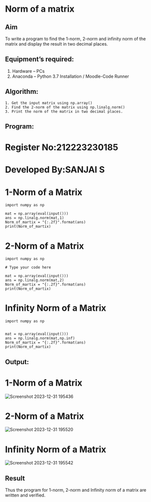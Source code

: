 # Norm of a matrix
## Aim
To write a program to find the 1-norm, 2-norm and infinity norm of the matrix and display the result in two decimal places.
## Equipment’s required:
1.	Hardware – PCs
2.	Anaconda – Python 3.7 Installation / Moodle-Code Runner
## Algorithm:
	1. Get the input matrix using np.array()   
    2. Find the 2-norm of the matrix using np.linalg.norm()
	3. Print the norm of the matrix in two decimal places.
## Program:
# Register No:212223230185
# Developed By:SANJAI S
# 1-Norm of a Matrix

~~~
import numpy as np

mat = np.array(eval(input()))
ans = np.linalg.norm(mat,1)
Norm_of_martix = "{:.2f}".format(ans)
print(Norm_of_martix)
~~~

# 2-Norm of a Matrix

~~~
import numpy as np

# Type your code here

mat = np.array(eval(input()))
ans = np.linalg.norm(mat,2)
Norm_of_martix = "{:.2f}".format(ans)
print(Norm_of_martix)

~~~

# Infinity Norm of a Matrix

~~~
import numpy as np


mat = np.array(eval(input()))
ans = np.linalg.norm(mat,np.inf)
Norm_of_martix = "{:.2f}".format(ans)
print(Norm_of_martix)

~~~


## Output:
# 1-Norm of a Matrix
![Screenshot 2023-12-31 195436](https://github.com/Sanjaichitra/Norm-of-a-matrix/assets/144870518/8fc6e792-efb3-4eeb-bd1a-8c40b80d3fdb)

# 2-Norm of a Matrix
![Screenshot 2023-12-31 195520](https://github.com/Sanjaichitra/Norm-of-a-matrix/assets/144870518/f1894c51-fcff-48a4-a136-3b708e61dc5f)


# Infinity Norm of a Matrix
![Screenshot 2023-12-31 195542](https://github.com/Sanjaichitra/Norm-of-a-matrix/assets/144870518/17a6a56e-2397-4954-9fcc-a02a20491191)


## Result
Thus the program for 1-norm, 2-norm and Infinity norm of a matrix are written and verified.
